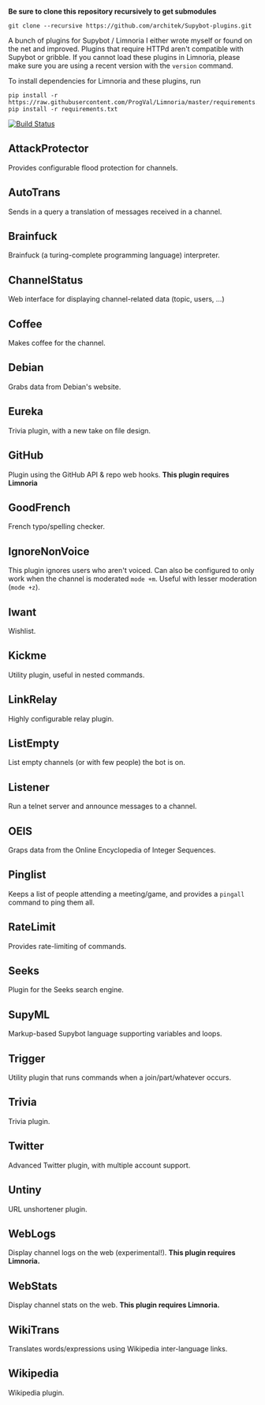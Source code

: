 **Be sure to clone this repository recursively to get submodules**
```
git clone --recursive https://github.com/architek/Supybot-plugins.git
```

A bunch of plugins for Supybot / Limnoria I either wrote myself or found on the
net and improved. Plugins that require HTTPd aren't compatible with 
Supybot or gribble. If you cannot load these plugins in Limnoria, please 
make sure you are using a recent version with the `version` command.

To install dependencies for Limnoria and these plugins, run

```
pip install -r https://raw.githubusercontent.com/ProgVal/Limnoria/master/requirements.txt
pip install -r requirements.txt
```

[![Build Status](https://travis-ci.org/ProgVal/Supybot-plugins.svg?branch=master)](https://travis-ci.org/ProgVal/Supybot-plugins)

## AttackProtector

Provides configurable flood protection for channels.

## AutoTrans

Sends in a query a translation of messages received in a channel.

## Brainfuck

Brainfuck (a turing-complete programming language) interpreter.

## ChannelStatus

Web interface for displaying channel-related data (topic, users, …)

## Coffee

Makes coffee for the channel.

## Debian

Grabs data from Debian's website.

## Eureka

Trivia plugin, with a new take on file design.

## GitHub

Plugin using the GitHub API & repo web hooks. **This plugin requires 
Limnoria**

## GoodFrench

French typo/spelling checker.

## IgnoreNonVoice

This plugin ignores users who aren't voiced. Can also be configured to 
only work when the channel is moderated `mode +m`. Useful with lesser 
moderation (`mode +z`).

## Iwant

Wishlist.

## Kickme

Utility plugin, useful in nested commands.

## LinkRelay

Highly configurable relay plugin.

## ListEmpty

List empty channels (or with few people) the bot is on.

## Listener

Run a telnet server and announce messages to a channel.

## OEIS

Graps data from the Online Encyclopedia of Integer Sequences.

## Pinglist

Keeps a list of people attending a meeting/game, and provides a `pingall`
command to ping them all.

## RateLimit

Provides rate-limiting of commands.

## Seeks

Plugin for the Seeks search engine.

## SupyML

Markup-based Supybot language supporting variables and loops.

## Trigger

Utility plugin that runs commands when a join/part/whatever occurs.

## Trivia

Trivia plugin.

## Twitter

Advanced Twitter plugin, with multiple account support.

## Untiny

URL unshortener plugin.

## WebLogs

Display channel logs on the web (experimental!). **This plugin requires 
Limnoria.**

## WebStats

Display channel stats on the web. **This plugin requires Limnoria.**

## WikiTrans

Translates words/expressions using Wikipedia inter-language links.

## Wikipedia

Wikipedia plugin.
